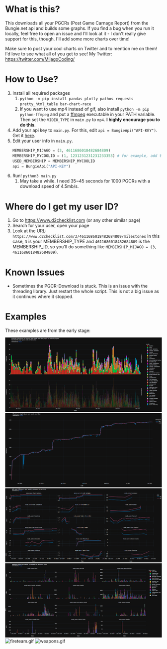 # What is this?
This downloads all your PGCRs (Post Game Carnage Report) from the Bungie.net api and builds some graphs.
If you find a bug when you run it locally, feel free to open an issue and I'll look at it - I don't really give support for this, though.
I'll add some more charts over time!

Make sure to post your cool charts on Twitter and to mention me on them! 
I'd love to see what all of you get to see! 
My Twitter: https://twitter.com/MijagoCoding/

# How to Use?
3) Install all required packages
   1) `python -m pip install pandas plotly pathos requests pretty_html_table bar-chart-race`
   2) If you want to use mp4 instead of gif, also install `python -m pip python-ffmpeg` and put a [ffmpeg](https://www.ffmpeg.org/download.html) executable in your PATH variable. Then set the `VIDEO_TYPE` in `main.py` to `mp4`. **I highly encourage you to do this**.
4) Add your api key to `main.py`. For this, edit `api = BungieApi("API-KEY")`. Get it [here](https://www.bungie.net/en/Application).
5) Edit your user info in `main.py`.
   ```py
   MEMBERSHIP_MIJAGO = (3, 4611686018482684809)
   MEMBERSHIP_MYCOOLID = (1, 1231231231231233353) # for example, add this
   USED_MEMBERSHIP = MEMBERSHIP_MYCOOLID
   api = BungieApi("API-KEY")
   ```
6) Run! `python3 main.py`
   1) May take a while. I need 35~45 seconds for 1000 PGCRs with a download speed of 4.5mb/s.

# Where do I get my user ID?
1) Go to https://www.d2checklist.com (or any other similar page)
2) Search for your user, open your page
3) Look at the URL: `https://www.d2checklist.com/3/4611686018482684809/milestones`
   In this case, `3` is your MEMBERSHIP_TYPE and `4611686018482684809` is the MEMBERSHIP_ID, so you'll do something like `MEMBERSHIP_MIJAGO = (3, 4611686018482684809)`.


# Known Issues
- Sometimes the PGCR-Download is stuck. This is an issue with the threading library. Just restart the whole script. This is not a big issue as it continues where it stopped.

# Examples
These examples are from the early stage:

![img_4.png](examples/img_4.png)
![img_1.png](examples/img_1.png)
![img_2.png](examples/img_2.png)
![img_3.png](examples/img_3.png)
![fireteam.gif](examples/fireteam.gif)
![weapons.gif](examples/weapons.gif)
